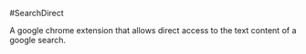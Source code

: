 #SearchDirect 

A google chrome extension that allows direct access to the text content of a google search.